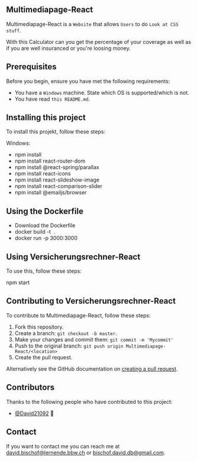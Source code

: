 ## Multimediapage-React




Multimediapage-React is a `Website` that allows `Users` to do `Look at CSS stuff`.

With this Calculator can you get the percentage of your coverage as well as if you are well insuranced or you're loosing money.

## Prerequisites

Before you begin, ensure you have met the following requirements:
* You have a `Windows` machine. State which OS is supported/which is not.
* You have read `this README.md`.

## Installing this project

To install this projekt, follow these steps:

Windows:

* npm install
* npm install react-router-dom
* npm install @react-spring/parallax
* npm install react-icons
* npm install react-slideshow-image
* npm install react-comparison-slider
* npm install @emailjs/browser


## Using the Dockerfile 

* Download the Dockerfile
* docker build -t <my-react-app> .
* docker run -p 3000:3000 <my-react-app>
  

## Using Versicherungsrechner-React

To use this, follow these steps:


npm start



## Contributing to Versicherungsrechner-React

To contribute to Multimediapage-React, follow these steps:

1. Fork this repository.
2. Create a branch: `git checkout -b master`.
3. Make your changes and commit them: `git commit -m 'Mycommit'`
4. Push to the original branch: `git push origin Multimediapage-React/<location>`
5. Create the pull request.

Alternatively see the GitHub documentation on [creating a pull request](https://help.github.com/en/github/collaborating-with-issues-and-pull-requests/creating-a-pull-request).

## Contributors

Thanks to the following people who have contributed to this project:

* [@David21092](https://github.com/davidbischof) 📖



## Contact

If you want to contact me you can reach me at <david.bischof@lernende.bbw.ch> or <bischof.david.db@gmail.com>.

